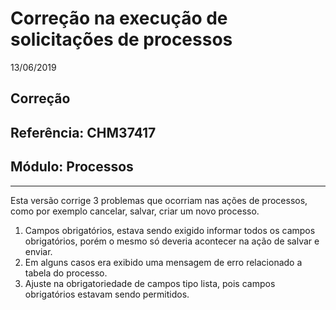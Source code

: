 # Correção na execução de solicitações de processos
13/06/2019
## Correção
## Referência: CHM37417
## Módulo: Processos
***

Esta versão corrige 3 problemas que ocorriam nas ações de processos, como por exemplo cancelar, salvar, criar um novo processo.

 1. Campos obrigatórios, estava sendo exigido informar todos os campos obrigatórios, porém o mesmo só deveria acontecer na ação de salvar e enviar.
 2. Em alguns casos era exibido uma mensagem de erro relacionado a tabela do processo.
 3. Ajuste na obrigatoriedade de campos tipo lista, pois campos obrigatórios estavam sendo permitidos.

